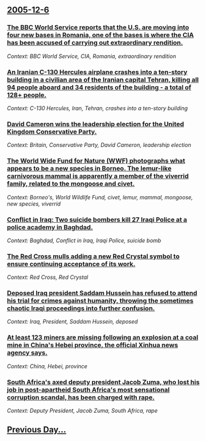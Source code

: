 ## [2005-12-6](/news/2005/12/6/index.md)

### [ The BBC World Service reports that the U.S. are moving into four new bases in Romania, one of the bases is where the CIA has been accused of carrying out extraordinary rendition. ](/news/2005/12/6/the-bbc-world-service-reports-that-the-u-s-are-moving-into-four-new-bases-in-romania-one-of-the-bases-is-where-the-cia-has-been-accused-o.md)
_Context: BBC World Service, CIA, Romania, extraordinary rendition_

### [ An Iranian C-130 Hercules airplane crashes into a ten-story building in a civilian area of the Iranian capital Tehran, killing all 94 people aboard and 34 residents of the building - a total of 128+ people. ](/news/2005/12/6/an-iranian-c-130-hercules-airplane-crashes-into-a-ten-story-building-in-a-civilian-area-of-the-iranian-capital-tehran-killing-all-94-peopl.md)
_Context: C-130 Hercules, Iran, Tehran, crashes into a ten-story building_

### [ David Cameron wins the leadership election for the United Kingdom Conservative Party. ](/news/2005/12/6/david-cameron-wins-the-leadership-election-for-the-united-kingdom-conservative-party.md)
_Context: Britain, Conservative Party, David Cameron, leadership election_

### [ The World Wide Fund for Nature (WWF) photographs what appears to be a new species in Borneo. The lemur-like carnivorous mammal is apparently a member of the viverrid family, related to the mongoose and civet. ](/news/2005/12/6/the-world-wide-fund-for-nature-wwf-photographs-what-appears-to-be-a-new-species-in-borneo-the-lemur-like-carnivorous-mammal-is-apparentl.md)
_Context: Borneo's, World Wildlife Fund, civet, lemur, mammal, mongoose, new species, viverrid_

### [ Conflict in Iraq: Two suicide bombers kill 27 Iraqi Police at a police academy in Baghdad. ](/news/2005/12/6/conflict-in-iraq-two-suicide-bombers-kill-27-iraqi-police-at-a-police-academy-in-baghdad.md)
_Context: Baghdad, Conflict in Iraq, Iraqi Police, suicide bomb_

### [ The Red Cross mulls adding a new Red Crystal symbol to ensure continuing acceptance of its work. ](/news/2005/12/6/the-red-cross-mulls-adding-a-new-red-crystal-symbol-to-ensure-continuing-acceptance-of-its-work.md)
_Context: Red Cross, Red Crystal_

### [ Deposed Iraq president Saddam Hussein has refused to attend his trial for crimes against humanity, throwing the sometimes chaotic Iraqi proceedings into further confusion. ](/news/2005/12/6/deposed-iraq-president-saddam-hussein-has-refused-to-attend-his-trial-for-crimes-against-humanity-throwing-the-sometimes-chaotic-iraqi-pro.md)
_Context: Iraq, President, Saddam Hussein, deposed_

### [ At least 123 miners are missing following an explosion at a coal mine in China's Hebei province, the official Xinhua news agency says. ](/news/2005/12/6/at-least-123-miners-are-missing-following-an-explosion-at-a-coal-mine-in-china-s-hebei-province-the-official-xinhua-news-agency-says.md)
_Context: China, Hebei, province_

### [ South Africa's axed deputy president Jacob Zuma, who lost his job in post-apartheid South Africa's most sensational corruption scandal, has been charged with rape. ](/news/2005/12/6/south-africa-s-axed-deputy-president-jacob-zuma-who-lost-his-job-in-post-apartheid-south-africa-s-most-sensational-corruption-scandal-has.md)
_Context: Deputy President, Jacob Zuma, South Africa, rape_

## [Previous Day...](/news/2005/12/5/index.md)

